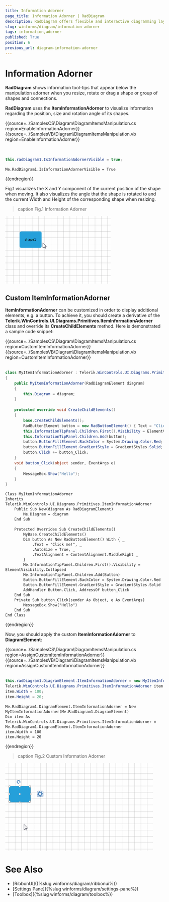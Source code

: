 ```yaml
---
title: Information Adorner
page_title: Information Adorner | RadDiagram
description: RadDiagram offers flexible and interactive diagramming layouts for your rich data-visualization applications.
slug: winforms/diagram/information-adorner
tags: information,adorner
published: True
position: 6
previous_url: diagram-information-adorner
---
```


# Information Adorner

__RadDiagram__ shows information tool-tips that appear below the manipulation adorner when you resize, rotate or drag a shape or group of shapes and connections.
      
__RadDiagram__ uses the __ItemInformationAdorner__ to visualize information regarding the position, size and rotation angle of its shapes.  

{{source=..\SamplesCS\Diagram\DiagramItemsManipulation.cs region=EnableInformationAdorner}} 
{{source=..\SamplesVB\Diagram\DiagramItemsManipulation.vb region=EnableInformationAdorner}} 

````C#
           
            
this.radDiagram1.IsInformationAdornerVisible = true;

````
````VB.NET
Me.RadDiagram1.IsInformationAdornerVisible = True

````

{{endregion}} 




Fig.1 visualizes the X and Y component of the current position of the shape when moving. It also visualizes the angle that the shape is rotated to and the current Width and Height of the corresponding shape when resizing.
>caption Fig.1 Information Adorner

![diagram-information-adorner 001](images/diagram-information-adorner001.gif)

## Custom ItemInformationAdorner 

__ItemInformationAdorner__ can be customized in order to display additional elements, e.g. a button. To achieve it, you should create a derivative of the __Telerik.WinControls.UI.Diagrams.Primitives.ItemInformationAdorner__ class and override its __CreateChildElements__ method. Here is demonstrated a sample code snippet: 

{{source=..\SamplesCS\Diagram\DiagramItemsManipulation.cs region=CustomItemInformationAdorner}} 
{{source=..\SamplesVB\Diagram\DiagramItemsManipulation.vb region=CustomItemInformationAdorner}} 

````C#
    
class MyItemInformationAdorner : Telerik.WinControls.UI.Diagrams.Primitives.ItemInformationAdorner
{
    public MyItemInformationAdorner(RadDiagramElement diagram)
    {
        this.Diagram = diagram;                 
    }
        
    protected override void CreateChildElements()
    {
        base.CreateChildElements();
        RadButtonElement button = new RadButtonElement() { Text = "Click me!", AutoSize = true, TextAlignment = ContentAlignment.MiddleRight };
        this.InformationTipPanel.Children.First().Visibility = ElementVisibility.Collapsed;
        this.InformationTipPanel.Children.Add(button);
        button.ButtonFillElement.BackColor = System.Drawing.Color.Red;
        button.ButtonFillElement.GradientStyle = GradientStyles.Solid;
        button.Click += button_Click;
    }
    void button_Click(object sender, EventArgs e)
    {
        MessageBox.Show("Hello");
    }
}

````
````VB.NET
Class MyItemInformationAdorner
Inherits Telerik.WinControls.UI.Diagrams.Primitives.ItemInformationAdorner
    Public Sub New(diagram As RadDiagramElement)
        Me.Diagram = diagram
    End Sub
 
    Protected Overrides Sub CreateChildElements()
        MyBase.CreateChildElements()
        Dim button As New RadButtonElement() With { _
            .Text = "Click me!", _
            .AutoSize = True, _
            .TextAlignment = ContentAlignment.MiddleRight _
        }
        Me.InformationTipPanel.Children.First().Visibility = ElementVisibility.Collapsed
        Me.InformationTipPanel.Children.Add(Button)
        Button.ButtonFillElement.BackColor = System.Drawing.Color.Red
        Button.ButtonFillElement.GradientStyle = GradientStyles.Solid
        AddHandler Button.Click, AddressOf button_Click
    End Sub
    Private Sub button_Click(sender As Object, e As EventArgs)
        MessageBox.Show("Hello")
    End Sub
End Class

````

{{endregion}} 




Now, you should apply the custom __ItemInformationAdorner__ to __DiagramElement__: 

{{source=..\SamplesCS\Diagram\DiagramItemsManipulation.cs region=AssignCustomItemInformationAdorner}} 
{{source=..\SamplesVB\Diagram\DiagramItemsManipulation.vb region=AssignCustomItemInformationAdorner}} 

````C#
            
this.radDiagram1.DiagramElement.ItemInformationAdorner = new MyItemInformationAdorner(this.radDiagram1.DiagramElement);
Telerik.WinControls.UI.Diagrams.Primitives.ItemInformationAdorner item = this.radDiagram1.DiagramElement.ItemInformationAdorner;
item.Width = 100;
item.Height = 20;

````
````VB.NET
Me.RadDiagram1.DiagramElement.ItemInformationAdorner = New MyItemInformationAdorner(Me.RadDiagram1.DiagramElement)
Dim item As Telerik.WinControls.UI.Diagrams.Primitives.ItemInformationAdorner = Me.RadDiagram1.DiagramElement.ItemInformationAdorner
item.Width = 100
item.Height = 20

````

{{endregion}} 



>caption Fig.2 Custom Information Adorner

![diagram-information-adorner 002](images/diagram-information-adorner002.gif)

# See Also

* [RibbonUI]({%slug winforms/diagram/ribbonui%})	
* [Settings Pane]({%slug winforms/diagram/settings-pane%})	
* [Toolbox]({%slug winforms/diagram/toolbox%})